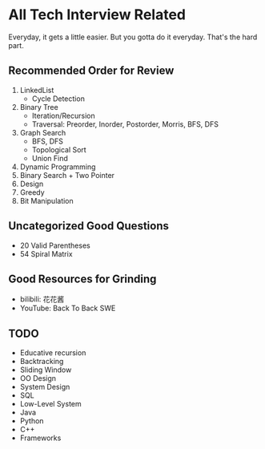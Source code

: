 # All Tech Interview Related
Everyday, it gets a little easier. But you gotta do it everyday. That's the hard part.

## Recommended Order for Review
1. LinkedList
    * Cycle Detection
2. Binary Tree
   * Iteration/Recursion
   * Traversal: Preorder, Inorder, Postorder, Morris, BFS, DFS
3. Graph Search 
   * BFS, DFS
   * Topological Sort
   * Union Find
4. Dynamic Programming
5. Binary Search + Two Pointer
6. Design
7. Greedy
8. Bit Manipulation

## Uncategorized Good Questions
* 20 Valid Parentheses
* 54 Spiral Matrix    


## Good Resources for Grinding
* bilibili: 花花酱
* YouTube: Back To Back SWE

## TODO
* Educative recursion
* Backtracking
* Sliding Window
* OO Design
* System Design
* SQL
* Low-Level System
* Java
* Python
* C++
* Frameworks
